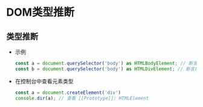 # DOM类型推断

## 类型推断

- 示例

    ```ts
    const a = document.querySelector('body') as HTMLBodyElement; // 断言成 body 元素
    const b = document.querySelector('body') as HTMLDivElement; // 断言成 div 元素

    ```

- 在控制台中查看元素类型

    ```js
    const a = document.createElement('div')
    console.dir(a); // 查看 [[Prototype]]: HTMLElement

    ```
